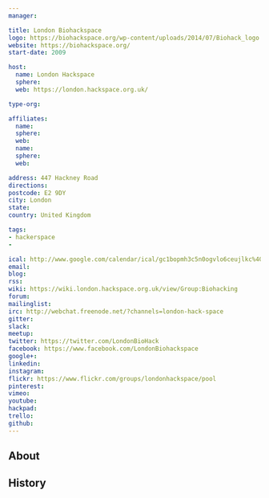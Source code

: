 ```yaml
---
manager:

title: London Biohackspace
logo: https://biohackspace.org/wp-content/uploads/2014/07/Biohack_logo.png
website: https://biohackspace.org/
start-date: 2009

host:
  name: London Hackspace
  sphere:
  web: https://london.hackspace.org.uk/

type-org:

affiliates:
  name:
  sphere:
  web:
  name:
  sphere:
  web:

address: 447 Hackney Road
directions:
postcode: E2 9DY
city: London
state:
country: United Kingdom

tags:
- hackerspace
-

ical: http://www.google.com/calendar/ical/gc1bopmh3c5n0ogvlo6ceujlkc%40group.calendar.google.com/public/basic.ics
email:
blog:
rss:
wiki: https://wiki.london.hackspace.org.uk/view/Group:Biohacking
forum:
mailinglist:
irc: http://webchat.freenode.net/?channels=london-hack-space
gitter:
slack:
meetup:
twitter: https://twitter.com/LondonBioHack
facebook: https://www.facebook.com/LondonBiohackspace
google+:
linkedin:
instagram:
flickr: https://www.flickr.com/groups/londonhackspace/pool
pinterest:
vimeo:
youtube:
hackpad:
trello:
github:
---
```


## About

## History
